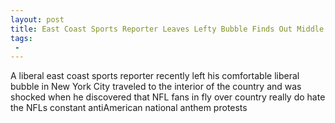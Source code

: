 ```yaml
---
layout: post
title: East Coast Sports Reporter Leaves Lefty Bubble Finds Out Middle America Really Dislikes the Anthem Protests
tags:
 -
---
```

A liberal east coast sports reporter recently left his comfortable liberal bubble in New York City traveled to the interior of the country and was shocked when he discovered that NFL fans in fly over country really do hate the NFLs constant antiAmerican national anthem protests
